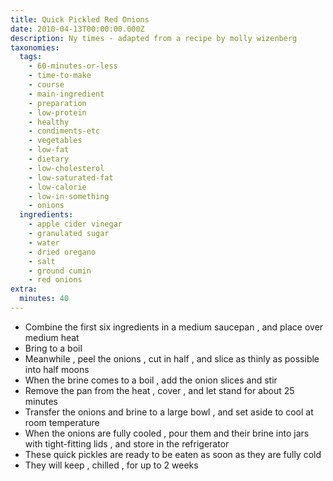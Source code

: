 ```yaml
---
title: Quick Pickled Red Onions
date: 2010-04-13T00:00:00.000Z
description: Ny times - adapted from a recipe by molly wizenberg
taxonomies:
  tags:
    - 60-minutes-or-less
    - time-to-make
    - course
    - main-ingredient
    - preparation
    - low-protein
    - healthy
    - condiments-etc
    - vegetables
    - low-fat
    - dietary
    - low-cholesterol
    - low-saturated-fat
    - low-calorie
    - low-in-something
    - onions
  ingredients:
    - apple cider vinegar
    - granulated sugar
    - water
    - dried oregano
    - salt
    - ground cumin
    - red onions
extra:
  minutes: 40
---
```

 - Combine the first six ingredients in a medium saucepan , and place over medium heat
 - Bring to a boil
 - Meanwhile , peel the onions , cut in half , and slice as thinly as possible into half moons
 - When the brine comes to a boil , add the onion slices and stir
 - Remove the pan from the heat , cover , and let stand for about 25 minutes
 - Transfer the onions and brine to a large bowl , and set aside to cool at room temperature
 - When the onions are fully cooled , pour them and their brine into jars with tight-fitting lids , and store in the refrigerator
 - These quick pickles are ready to be eaten as soon as they are fully cold
 - They will keep , chilled , for up to 2 weeks
